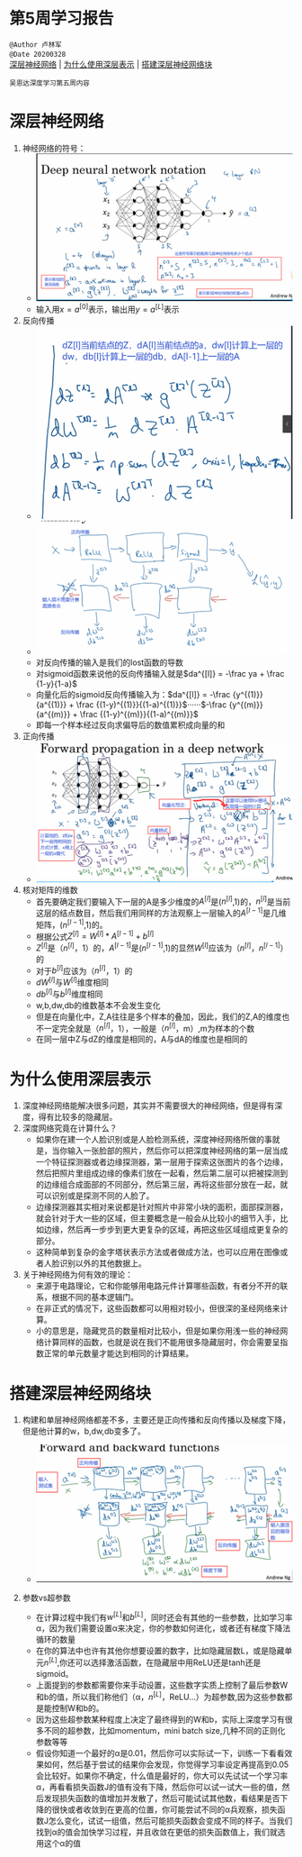 # 第5周学习报告  

`@Author 卢林军`  
`@Date 20200328`  
[深层神经网络](#1) | [为什么使用深层表示](#2) | [搭建深层神经网络块](#3)

```
吴恩达深度学习第五周内容
```

# <a id='1'>深层神经网络</a>

1. 神经网络的符号：
    * ![符号](./img/深度神经网络.png)
    * 输入用$x = a^{[0]}$表示，输出用$y = a^{[L]}$表示
2. 反向传播
    * ![反向传播](./img/反向传播.png)
    * ![摘要](./img/摘要.png)
    * 对反向传播的输入是我们的lost函数的导数
    * 对sigmoid函数来说他的反向传播输入就是$da^{[l]} = -\frac ya + \frac {1-y}{1-a}$
    * 向量化后的sigmoid反向传播输入为：$da^{[l]} = -\frac {y^{(1)}}{a^{(1)}} + \frac {(1-y)^{(1)}}{(1-a)^{(1)}}$······$-\frac {y^{(m)}}{a^{(m)}} + \frac {(1-y)^{(m)}}{(1-a)^{(m)}}$
    * 即每一个样本经过反向求偏导后的数值累积成向量的和
3. 正向传播
    * ![正向传播](./img/正向传播.png)
4. 核对矩阵的维数
    * 首先要确定我们要输入下一层的A是多少维度的$A^{[l]}$是($n^{[l]}$,1)的，$n^{[l]}$是当前这层的结点数目，然后我们用同样的方法观察上一层输入的$A^{[l-1]}$是几维矩阵，($n^{[l-1]}$,1)的。
    * 根据公式$Z^{[l]} = W^{[l]} * A^{[l-1]} + b^{[l]}$
    * $Z^{[l]}$是（$n^{[l]}$，1）的，$A^{[l-1]}$是($n^{[l-1]}$,1)的显然$W^{[l]}$应该为（$n^{[l]}$，$n^{[l-1]}$）的
    * 对于$b^{[l]}$应该为（$n^{[l]}$，1）的
    * $dW^{[l]}$与$W^{[l]}$维度相同
    * $db^{[l]}$与$b^{[l]}$维度相同
    * w,b,dw,db的维数基本不会发生变化
    * 但是在向量化中，Z,A往往是多个样本的叠加，因此，我们的Z,A的维度也不一定完全就是（$n^{[l]}$，1），一般是（$n^{[l]}$，m）,m为样本的个数
    * 在同一层中Z与dZ的维度是相同的，A与dA的维度也是相同的
  

# <a id='2'>为什么使用深层表示</a>

1. 深度神经网络能解决很多问题，其实并不需要很大的神经网络，但是得有深度，得有比较多的隐藏层。
2. 深度网络究竟在计算什么？
    * 如果你在建一个人脸识别或是人脸检测系统，深度神经网络所做的事就是，当你输入一张脸部的照片，然后你可以把深度神经网络的第一层当成一个特征探测器或者边缘探测器，第一层用于探索这张图片的各个边缘，然后把照片里组成边缘的像素们放在一起看，然后第二层可以把被探测到的边缘组合成面部的不同部分，然后第三层，再将这些部分放在一起，就可以识别或是探测不同的人脸了。
    * 边缘探测器其实相对来说都是针对照片中非常小块的面积，面部探测器，就会针对于大一些的区域，但主要概念是一般会从比较小的细节入手，比如边缘，然后再一步步到更大更复杂的区域，再把这些区域组成更复杂的部分。
    * 这种简单到复杂的金字塔状表示方法或者做成方法，也可以应用在图像或者人脸识别以外的其他数据上。
3. 关于神经网络为何有效的理论：
    * 来源于电路理论，它和你能够用电路元件计算哪些函数，有者分不开的联系，根据不同的基本逻辑门。
    * 在非正式的情况下，这些函数都可以用相对较小，但很深的圣经网络来计算。
    * 小的意思是，隐藏党员的数量相对比较小，但是如果你用浅一些的神经网络计算同样的函数，也就是说在我们不能用很多隐藏层时，你会需要呈指数正常的单元数量才能达到相同的计算结果。

# <a id='3'>搭建深层神经网络块</a>

1. 构建和单层神经网络都差不多，主要还是正向传播和反向传播以及梯度下降，但是他计算的w，b,dw,db变多了。
    * ![搭建深层神经网络块](./img/搭建深层神经网络块.png)

2. 参数vs超参数
    * 在计算过程中我们有$w^{[L]}$和$b^{[L]}$，同时还会有其他的一些参数，比如学习率α，因为我们需要设置α来决定，你的参数如何进化，或者还有梯度下降法循环的数量
    * 在你的算法中也许有其他你想要设置的数字，比如隐藏层数L，或是隐藏单元$n^{[L]}$,你还可以选择激活函数，在隐藏层中用ReLU还是tanh还是sigmoid。
    * 上面提到的参数都需要你来手动设置，这些数字实质上控制了最后参数W和b的值，所以我们称他们（α，$n^{[L]}$，ReLU...）为超参数,因为这些参数都是能控制W和b的。
    * 因为这些超参数某种程度上决定了最终得到的W和b，实际上深度学习有很多不同的超参数，比如momentum，mini batch size,几种不同的正则化参数等等
    * 假设你知道一个最好的α是0.01，然后你可以实际试一下，训练一下看看效果如何，然后基于尝试的结果你会发现，你觉得学习率设定再提高到0.05会比较好。如果你不确定，什么值是最好的，你大可以先试试一个学习率α，再看看损失函数J的值有没有下降，然后你可以试一试大一些的值，然后发现损失函数的值增加并发散了，然后可能试试其他数，看结果是否下降的很快或者收敛到在更高的位置，你可能尝试不同的α兵观察，损失函数J怎么变化，试试一组值，然后可能损失函数会变成不同的样子。当我们找到α的值会加快学习过程，并且收敛在更低的损失函数值上，我们就选用这个α的值
